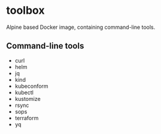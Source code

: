 # toolbox

Alpine based Docker image, containing command-line tools.

## Command-line tools

* curl
* helm
* jq
* kind
* kubeconform
* kubectl
* kustomize
* rsync
* sops
* terraform
* yq
